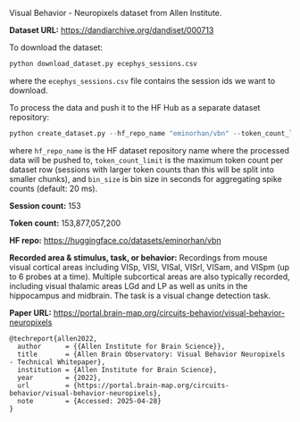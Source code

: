 Visual Behavior - Neuropixels dataset from Allen Institute. 

**Dataset URL:** https://dandiarchive.org/dandiset/000713

To download the dataset:
```python
python download_dataset.py ecephys_sessions.csv
```
where the `ecephys_sessions.csv` file contains the session ids we want to download.

To process the data and push it to the HF Hub as a separate dataset repository:
```python
python create_dataset.py --hf_repo_name "eminorhan/vbn" --token_count_limit 10_000_000 --bin_size 0.02
```
where `hf_repo_name` is the HF dataset repository name where the processed data will be pushed to, `token_count_limit` is the maximum token count per dataset row (sessions with larger token counts than this will be split into smaller chunks), and `bin_size` is bin size in seconds for aggregating spike counts (default: 20 ms).

**Session count:** 153

**Token count:** 153,877,057,200

**HF repo:** https://huggingface.co/datasets/eminorhan/vbn

**Recorded area & stimulus, task, or behavior:** Recordings from mouse visual cortical areas including VISp, VISl, VISal, VISrl, VISam, and VISpm (up to 6 probes at a time). Multiple subcortical areas are also typically recorded, including visual thalamic areas LGd and LP as well as units in the hippocampus and midbrain. The task is a visual change detection task.

**Paper URL:** https://portal.brain-map.org/circuits-behavior/visual-behavior-neuropixels

```
@techreport{allen2022,
  author      = {{Allen Institute for Brain Science}},
  title       = {Allen Brain Observatory: Visual Behavior Neuropixels - Technical Whitepaper},
  institution = {Allen Institute for Brain Science},
  year        = {2022},
  url         = {https://portal.brain-map.org/circuits-behavior/visual-behavior-neuropixels},
  note        = {Accessed: 2025-04-28} 
}
```